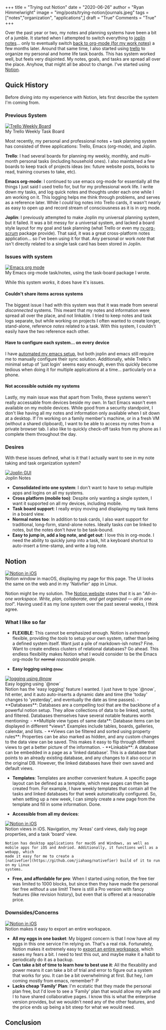 +++
title   = "Trying out Notion"
date    = "2020-06-26"
author  = "Ryan Himmelwright"
image   = "img/posts/trying-notion/journals.jpeg"
tags    = ["notes","organization", "applications",]
draft   = "True"
Comments = "True"
+++

Over the past year or two, my notes and planning systems have been a bit of a
jumble.  It started when I attempted to switch everything to [joplin
notes](/post/switched-to-joplin-notes/)... only to eventually switch [back to
org-mode (for my work notes)](/post/back-on-org-mode-for-work/) a few months
later. Around that same time, I also started using [trello](https://trello.com)
to organize my personal and home life task boards. This has system worked well, but
feels very disjointed. My notes, goals, and tasks are spread all over the place.
Anyhow, that might all be about to change. I've started using
[Notion](https://notion.so).

<!--more-->

## Quick History

Before diving into my experience with Notion, lets first describe the system
I'm coming from.

### Previous System

<a href="/img/posts/trying-notion/trello_weekly_board.png">
<img alt="Trello Weekly Board" src="/img/posts/trying-notion/trello_weekly_board.png" style="max-width: 100%;"/></a>
<div class="caption">My Trello Weekly Task Board</div>

Most recently, my personal and professional notes + task planning system has
consisted of three applications: Trello, Emacs (org-mode), and Joplin.

**Trello**: I had several boards for planning my weekly, monthly, and
multi-month personal tasks (including household ones). I also maintained a few
boards to keep track of projects ideas (ex: future website posts, books to
read, training courses to take, etc).


**Emacs org-mode**: I continued to use emacs org-mode for essentially all the
things I just said I used trello for, but for my professional work life.  I
write down my tasks, and log quick notes and thoughts under
each one while I am working on it. This logging helps me think through
problems, and serves as a reference later. While I *could* log notes into Trello
cards, it wasn't nearly as easy to open up and record stream of consciousness
as it is in org mode.

**Joplin**: I previously attempted to make Joplin my universal planning system,
but it failed. It was a bit messy for a universal system, and lacked a
board style layout for  my goal and task planning (what Trello or even my [ry-org-scrum](https://github.com/himmAllRight/ry-org-scrum)
package provide). That said, it was a great cross-platform notes application... so
I've been using it for that. Any personal or work *note* that isn't directly
related to a single task card has been stored in Joplin.

### Issues with system

<a href="/img/posts/back-on-org-mode-for-work/scrum-board.png">
<img alt="Emacs org mode" src="/img/posts/back-on-org-mode-for-work/scrum-board.png" style="max-width: 100%;"/></a>
<div class="caption">My Emacs org-mode task/notes, using the task-board
package I wrote.</div>

While this system *works*, it does have it's issues.

#### Couldn't share items across systems
The biggest issue I had with this system was that it was made from several
*disconnected* systems. This meant that my notes and information were spread
all over the place, and not linkable. I tried to keep notes and task logs
separate, but while working on projects I often wanted to create longer,
stand-alone, reference *notes* related to a task. With this system, I couldn't
easily have the two reference each other.


#### Have to configure each system... on every device

I have [automated my emacs
setup](http://ryan.himmelwright.net/post/org-babel-setup/), but both joplin and
emacs still require me to manually configure their sync solution.
Additionally, while Trello's minimal setup of 'just login' seems easy enough,
even this quickly become tedious when doing it for multiple applications at a
time... particularly  on a phone.

#### Not accessible outside my systems

Lastly, my main issue was that apart from Trello, these systems weren't really
accessable from devices beside my own. In fact Emacs wasn't even available on
my mobile devices. While good from a security standpoint, I don't like having
all my notes and information only available when I sit down at a desktop. If
I'm working on a family member's machine, or in a fresh VM (without a shared
clipboard), I want to be able to access my notes from a private browser tab. I
also like to quickly check-off tasks from my phone as I complete them
throughout the day.

### Desires

With these issues defined, what is it that I actually want to see in my note
taking and task organization system?

<a href="/img/posts/back-on-org-mode-for-work/joplin-gui.png">
<img alt="Joplin GUI" src="/img/posts/back-on-org-mode-for-work/joplin-gui.png" style="max-width: 100%;"/></a>
<div class="caption">Joplin Notes</div>

- **Consolidated into one system**: I don't want to have to setup multiple apps
    and logins on all my systems.
- **Cross platform (mobile too)**: Despite only wanting a single system, I want it
    supported on all my devices, including mobile.
- **Task board support**: I really enjoy moving and displaying  my task items
    in a board view.
- **Normal notes too**: In addition to task cards, I also want support for
    traditional, long-form, stand-alone notes. Ideally tasks *can* be linked to
    notes, but the notes don't *have* to be task-bound.
- **Easy to jump in, add a log note, and get out**: I love this in org-mode. I need
    the ability to quickly jump into a task, hit a keyboard shortcut to auto-insert
    a time-stamp, and write a log note.

## Notion
<a href="/img/posts/trying-notion/notion_window.png">
<img alt="Notion in iOS" src="/img/posts/trying-notion/notion_window.png" style="max-width: 100%;"/></a>
<div class="caption">Notion window in macOS, displaying my page for this page. The UI looks the same on the web and in my 'Nativfier' app in Linux.</div>


Notion might be my solution. The [Notion website](https://notion.so) states
that it is an "*All-in-one workspace.  Write, plan, collaborate, and get
organized — all in one tool*". Having used it as my lone system over the
past several weeks, I think agree.

### What I like so far
- **FLEXIBLE**: This cannot be emphasized enough. Notion is *extremely*
    flexible, providing the *tools* to setup your own system, rather than being
    a defined system itself. Want just a pile of markdown-ish notes? Fine. Want
    to create endless clusters  of relational databases? Go ahead. This endless
    flexibility makes Notion what I would consider to be the Emacs org-mode for
    ~~normal~~ *reasonable* people.

- **Easy logging using `@now`**:
<a href="/img/posts/trying-notion/now_timestamp.png">
<img alt="logging using @now" src="/img/posts/trying-notion/now_timestamp.png" style="max-width: 100%;"/></a>
<div class="caption">Easy logging using `@now`</div>
    Notion has the 'easy logging' feature I
    wanted. I just have to type `@now`, hit enter, and it auto auto-inserts a
    dynamic date and time (the 'today' changes to 'yesterday', and eventually
    the date as time passes).
- **Databases**: Databases are a compelling tool that are the backbone of a
    powerful notion setup. They allow collections of data to be linked, sorted,
    and filtered. Databases themselves have several notable features worth
    mentioning:
    - **Multiple view types of same data**: Database items can be displayed in
        different *views*. Examples include tables, boards, galleries,
        calendar, and lists.
    - **Views can be filtered and sorted using property rules**:
        Properties can be also marked as hidden, and any custom
        changes to the data view can be saved. This makes it easy to flip
        through different views to get a better picture of the information.
    - **Linkable**: A database can be embedded in a page as a 'linked database'.
        This is a database that points to an already existing
        database, and any changes to it also occur in the original DB. However,
        the linked databases have their own saved and default views.

- **Templates**: Templates are another convenient feature. A specific page
    layout can be defined as a template, which new pages can then be created
    from. For example, I have weekly templates that
    contain all the tasks and linked databases for that week automatically
    configured. So, when setting up a new week, I can simply create a new page
    from the template and fill in some information. Done.

- **Accessible from all my devices**:
<a href="/img/posts/trying-notion/ios_notion.png">
<img alt="Notion in iOS" src="/img/posts/trying-notion/ios_notion.png" style="max-width: 100%;"/></a>
<div class="caption">Notion views in iOS. Navigation, my 'Areas' card views,
daily log page properties, and a task 'board' view.</div>

    Notion has desktop applications for macOS and Windows, as well as
    mobile apps for iOS and Andriod. Additionally, it functions well as a webapp, which
    made it easy for me to create a
    [nativefier](https://github.com/jiahaog/nativefier) build of it to run on my Linux
    systems.

- **Free, and affordable for pro**: When I started using notion, the free tier
    was limited to 1000 blocks, but since then they have made the personal tier
    free *without* a use limit! There is still a Pro version with fancy features
    (like revision history), but even that is offered at a reasonable price.

### Downsides/Concerns

<a href="/img/posts/trying-notion/notion-export.png">
<img alt="Notion in iOS" src="/img/posts/trying-notion/notion-export.png" style="max-width: 100%;"/></a>
<div class="caption">Notion makes it easy to export an entire workspace.</div>

- **All my eggs in one basket**: My biggest concern is that I now have all my
    eggs in this one service I'm relying on. That's a real risk. Fortunately,
    Notion makes it extremely easy to [export an entire
    workspace](https://www.notion.so/Workspace-settings-security-b0a64a148cad461cb6e9df74f7372ecf#23a9194abf324cb7a222ede243fdcb5b), which eases
    my fears a bit. I need to test this out, and maybe make it a habit to
    periodically do it as a backup.
- **Can take a bit of time to learn how to best use it**: All the flexability
    and power means it can take a bit of trial and error to figure out a system
    that works for you. It can be a bit overwhelming at first. But hey, I *am* coming
    mostly from emacs, remember? :P
- **Lacks cheap 'Family' Plan**: I'm ecstatic that they made the personal plan
    free, but I'd love to see a 'Family' plan that would allow my wife and I to
    have shared collaborative pages. I know this is what the enterprise version
    provides, but we wouldn't need any of the other features, and the price
    ends up being a bit steep for what we would need.

## Conclusion
